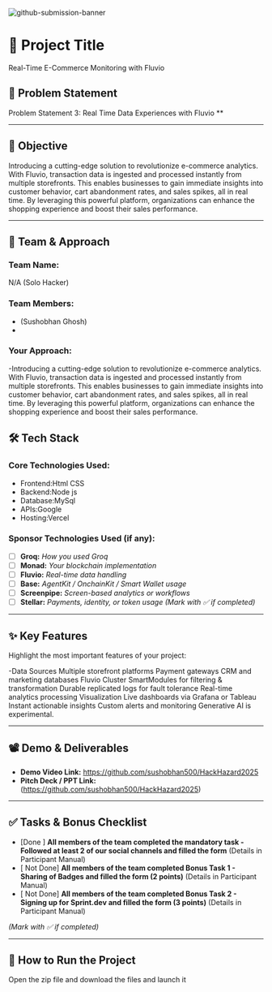![github-submission-banner](https://github.com/user-attachments/assets/a1493b84-e4e2-456e-a791-ce35ee2bcf2f)

# 🚀 Project Title

Real-Time E-Commerce Monitoring with Fluvio



## 📌 Problem Statement

Problem Statement 3: Real Time Data Experiences with Fluvio  **

---

## 🎯 Objective

Introducing a cutting-edge solution to revolutionize e-commerce analytics. With Fluvio, transaction data is ingested and processed instantly from multiple storefronts. This enables businesses to gain immediate insights into customer behavior, cart abandonment rates, and sales spikes, all in real time. By leveraging this powerful platform, organizations can enhance the shopping experience and boost their sales performance.

---

## 🧠 Team & Approach

### Team Name:  
N/A (Solo Hacker)

### Team Members:  
-  (Sushobhan Ghosh)
- 

### Your Approach:  
-Introducing a cutting-edge solution to revolutionize e-commerce analytics. With Fluvio, transaction data is ingested and processed instantly from multiple storefronts. This enables businesses to gain immediate insights into customer behavior, cart abandonment rates, and sales spikes, all in real time. By leveraging this powerful platform, organizations can enhance the shopping experience and boost their sales performance.


## 🛠️ Tech Stack

### Core Technologies Used:
- Frontend:Html CSS
- Backend:Node js
- Database:MySql
- APIs:Google
- Hosting:Vercel

### Sponsor Technologies Used (if any):
- [ ] **Groq:** _How you used Groq_  
- [ ] **Monad:** _Your blockchain implementation_  
- [ ] **Fluvio:** _Real-time data handling_  
- [ ] **Base:** _AgentKit / OnchainKit / Smart Wallet usage_  
- [ ] **Screenpipe:** _Screen-based analytics or workflows_  
- [ ] **Stellar:** _Payments, identity, or token usage_
*(Mark with ✅ if completed)*
---

## ✨ Key Features

Highlight the most important features of your project:

-Data Sources
Multiple storefront platforms
Payment gateways
CRM and marketing databases
Fluvio Cluster
SmartModules for filtering & transformation
Durable replicated logs for fault tolerance
Real-time analytics processing
Visualization
Live dashboards via Grafana or Tableau
Instant actionable insights
Custom alerts and monitoring
Generative AI is experimental.


---

## 📽️ Demo & Deliverables

- **Demo Video Link:** https://github.com/sushobhan500/HackHazard2025 
- **Pitch Deck / PPT Link:** (https://github.com/sushobhan500/HackHazard2025)

---

## ✅ Tasks & Bonus Checklist

- [Done ] **All members of the team completed the mandatory task - Followed at least 2 of our social channels and filled the form** (Details in Participant Manual)  
- [ Not Done] **All members of the team completed Bonus Task 1 - Sharing of Badges and filled the form (2 points)**  (Details in Participant Manual)
- [ Not Done] **All members of the team completed Bonus Task 2 - Signing up for Sprint.dev and filled the form (3 points)**  (Details in Participant Manual)

*(Mark with ✅ if completed)*

---

## 🧪 How to Run the Project

Open the zip file and download the files and launch it

